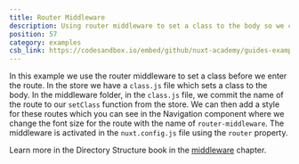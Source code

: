 ```yaml
---
title: Router Middleware
description: Using router middleware to set a class to the body so we can then style differently depending on the route
position: 57
category: examples
csb_link: https://codesandbox.io/embed/github/nuxt-academy/guides-examples/tree/master/04_directory_structure/09_middleware_router
---
```


In this example we use the router middleware to set a class before we enter the route. In the store we have a `class.js` file which sets a class to the body. In the middleware folder, in the `class.js` file, we commit the name of the route to our `setClass` function from the store. We can then add a style for these routes which you can see in the Navigation component where we change the font size for the route with the name of `router-middleware`. The middleware is activated in the `nuxt.config.js` file using the `router` property.

<base-alert type="next">

Learn more in the Directory Structure book in the [middleware](/guides/directory-structure/middleware#router-middleware) chapter.

</base-alert>

<code-sandbox :src="csb_link"></code-sandbox>

